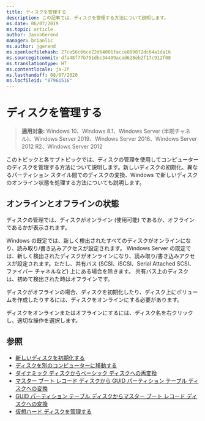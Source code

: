 ```yaml
---
title: ディスクを管理する
description: この記事では、ディスクを管理する方法について説明します。
ms.date: 06/07/2019
ms.topic: article
author: JasonGerend
manager: brianlic
ms.author: jgerend
ms.openlocfilehash: 27ce56c66ce22d64001facce899072dc64a1da16
ms.sourcegitcommit: dfa48f77b751dbc34409aced628eb2f17c912f08
ms.translationtype: HT
ms.contentlocale: ja-JP
ms.lasthandoff: 08/07/2020
ms.locfileid: "87961516"
---
```

# <a name="manage-disks"></a>ディスクを管理する

> **適用対象:** Windows 10、Windows 8.1、Windows Server (半期チャネル)、Windows Server 2019、Windows Server 2016、Windows Server 2012 R2、Windows Server 2012

このトピックと各サブトピックでは、ディスクの管理を使用してコンピューターのディスクを管理する方法について説明します。新しいディスクの初期化、異なるパーティション スタイル間でのディスクの変換、Windows で新しいディスクのオンライン状態を処理する方法についても説明します。

## <a name="online-and-offline-status"></a>オンラインとオフラインの状態

ディスクの管理では、ディスクがオンライン (使用可能) であるか、オフラインであるかが表示されます。

Windows の既定では、新しく検出されたすべてのディスクがオンラインになり、読み取り/書き込みアクセスが設定されます。 Windows Server の既定では、新しく検出されたディスクがオンラインになり、読み取り/書き込みアクセスが設定されます。ただし、共有バス (SCSI、iSCSI、Serial Attached SCSI、ファイバー チャネルなど) 上にある場合を除きます。 共有バス上のディスクは、初めて検出された時はオフラインです。

ディスクがオフラインの場合、ディスクを初期化したり、ディスク上にボリュームを作成したりするには、ディスクをオンラインにする必要があります。

ディスクをオンラインまたはオフラインにするには、ディスク名を右クリックし、適切な操作を選択します。

## <a name="see-also"></a>参照

-   [新しいディスクを初期化する](initialize-new-disks.md)
-   [ディスクを別のコンピューターに移動する](move-disks-to-another-computer.md)
-   [ダイナミック ディスクからベーシック ディスクへの再変換](change-a-dynamic-disk-back-to-a-basic-disk.md)
-   [マスター ブート レコード ディスクから GUID パーティション テーブル ディスクへの変換](change-an-mbr-disk-into-a-gpt-disk.md)
-   [GUID パーティション テーブル ディスクからマスター ブート レコード ディスクへの変換](change-a-gpt-disk-into-an-mbr-disk.md)
-   [仮想ハード ディスクを管理する](manage-virtual-hard-disks.md)
